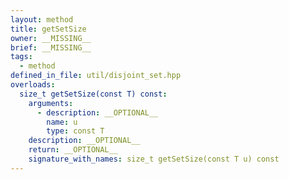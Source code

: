 ```yaml
---
layout: method
title: getSetSize
owner: __MISSING__
brief: __MISSING__
tags:
  - method
defined_in_file: util/disjoint_set.hpp
overloads:
  size_t getSetSize(const T) const:
    arguments:
      - description: __OPTIONAL__
        name: u
        type: const T
    description: __OPTIONAL__
    return: __OPTIONAL__
    signature_with_names: size_t getSetSize(const T u) const
---
```

